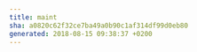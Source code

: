 ```yaml
---
title: maint
sha: a0820c62f32ce7ba49a0b90c1af314df99d0eb80
generated: 2018-08-15 09:38:37 +0200
---
```

